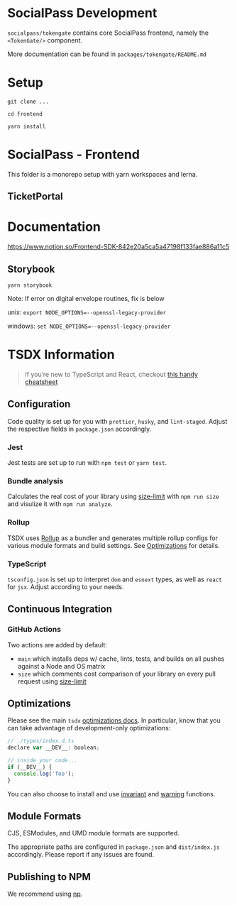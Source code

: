 # SocialPass Development

`socialpass/tokengate` contains core SocialPass frontend, namely the `<TokenGate/>` component.

More documentation can be found in `packages/tokengate/README.md`

# Setup
`git clone ...`

`cd frontend`

`yarn install`

# SocialPass - Frontend
This folder is a monorepo setup with yarn workspaces and lerna. 

## TicketPortal
# Documentation
https://www.notion.so/Frontend-SDK-842e20a5ca5a47198f133fae886a11c5


## Storybook
`yarn storybook`

Note: If error on digital envelope routines, fix is below

unix:
`export NODE_OPTIONS=--openssl-legacy-provider`

windows:
`set NODE_OPTIONS=--openssl-legacy-provider`


# TSDX Information

> If you’re new to TypeScript and React, checkout [this handy cheatsheet](https://github.com/sw-yx/react-typescript-cheatsheet/)

## Configuration

Code quality is set up for you with `prettier`, `husky`, and `lint-staged`. Adjust the respective fields in `package.json` accordingly.

### Jest

Jest tests are set up to run with `npm test` or `yarn test`.

### Bundle analysis

Calculates the real cost of your library using [size-limit](https://github.com/ai/size-limit) with `npm run size` and visulize it with `npm run analyze`.

### Rollup

TSDX uses [Rollup](https://rollupjs.org) as a bundler and generates multiple rollup configs for various module formats and build settings. See [Optimizations](#optimizations) for details.

### TypeScript

`tsconfig.json` is set up to interpret `dom` and `esnext` types, as well as `react` for `jsx`. Adjust according to your needs.

## Continuous Integration

### GitHub Actions

Two actions are added by default:

- `main` which installs deps w/ cache, lints, tests, and builds on all pushes against a Node and OS matrix
- `size` which comments cost comparison of your library on every pull request using [size-limit](https://github.com/ai/size-limit)

## Optimizations

Please see the main `tsdx` [optimizations docs](https://github.com/palmerhq/tsdx#optimizations). In particular, know that you can take advantage of development-only optimizations:

```js
// ./types/index.d.ts
declare var __DEV__: boolean;

// inside your code...
if (__DEV__) {
  console.log('foo');
}
```

You can also choose to install and use [invariant](https://github.com/palmerhq/tsdx#invariant) and [warning](https://github.com/palmerhq/tsdx#warning) functions.

## Module Formats

CJS, ESModules, and UMD module formats are supported.

The appropriate paths are configured in `package.json` and `dist/index.js` accordingly. Please report if any issues are found.


## Publishing to NPM

We recommend using [np](https://github.com/sindresorhus/np).
